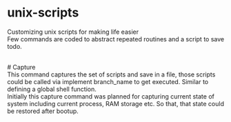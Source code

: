 # unix-scripts
Customizing unix scripts for making life easier
<br>
Few commands are coded to abstract repeated routines and a script to save todo.

<br>
# Capture
<br>
This command captures the set of scripts and save in a file, those scripts could be called via implement branch_name to get executed. Similar to defining a global shell function.
<br>
Initially this capture command was planned for capturing current state of system including current process, RAM storage etc. So that, that state could be restored after bootup.
